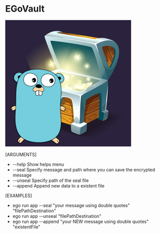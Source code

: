 # EGoVault
![chest](EGoVault.png?raw=true "EGoVault")

[ARGUMENTS]
- --help Show helps menu
- --seal Specify message and path where you can save the encrypted message
- --unseal Specify path of the seal file
- --append Append new data to a existent file

[EXAMPLES]
- ego run app --seal "your message using double quotes" "filePathDestination"
- ego run app --unseal "filePathDestination"
- ego run app --append "your NEW message using double quotes" "existentFile"